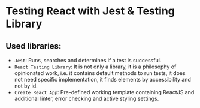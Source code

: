 # Testing React with Jest & Testing Library

## Used libraries:

- `Jest`: Runs, searches and determines if a test is successful.
- `React Testing Library`: It is not only a library, it is a philosophy of opinionated work, i.e. it contains default methods to run tests, it does not need specific implementation, it finds elements by accessibility and not by id.
- `Create React App`: Pre-defined working template containing ReactJS and additional linter, error checking and active styling settings.

